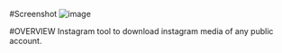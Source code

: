    
#Screenshot
![image](https://user-images.githubusercontent.com/78557222/124252963-2979b300-db45-11eb-8b40-bbaec97ada0b.png)


#OVERVIEW
    Instagram tool to download instagram media of any public account.
 

